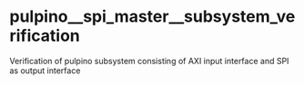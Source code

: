 # pulpino__spi_master__subsystem_verification
Verification of pulpino subsystem consisting of AXI input interface and SPI as output interface
